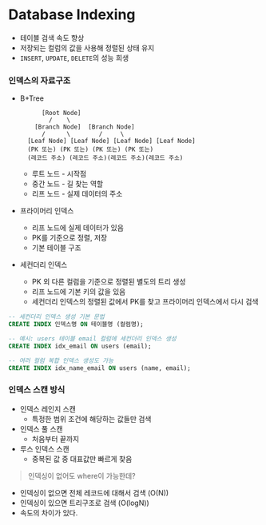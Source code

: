 # Database Indexing

-   테이블 검색 속도 향상
-   저장되는 컬럼의 값을 사용해 정렬된 상태 유지
-   `INSERT`, `UPDATE`, `DELETE`의 성능 희생

### 인덱스의 자료구조

-   B+Tree

    ```
          [Root Node]
            /    \
        [Branch Node]  [Branch Node]
          /      \        /     \
      [Leaf Node] [Leaf Node] [Leaf Node] [Leaf Node]
      (PK 또는) (PK 또는) (PK 또는) (PK 또는)
      (레코드 주소) (레코드 주소)(레코드 주소)(레코드 주소)
    ```

    -   루트 노드 - 시작점
    -   중간 노드 - 길 찾는 역할
    -   리프 노드 - 실제 데이터의 주소

-   프라이머리 인덱스
    -   리프 노드에 실제 데이터가 있음
    -   PK를 기준으로 정렬, 저장
    -   기본 테이블 구조
-   세컨더리 인덱스
    -   PK 외 다른 컬럼을 기준으로 정렬된 별도의 트리 생성
    -   리프 노드에 기본 키의 값을 있음
    -   세컨더리 인덱스의 정렬된 값에서 PK를 찾고 프라이머리 인덱스에서 다시 검색

```sql
-- 세컨더리 인덱스 생성 기본 문법
CREATE INDEX 인덱스명 ON 테이블명 (컬럼명);

-- 예시: users 테이블 email 컬럼에 세컨더리 인덱스 생성
CREATE INDEX idx_email ON users (email);

-- 여러 컬럼 복합 인덱스 생성도 가능
CREATE INDEX idx_name_email ON users (name, email);

```

### 인덱스 스캔 방식

-   인덱스 레인지 스캔
    -   특정한 범위 조건에 해당하는 값들만 검색
-   인덱스 풀 스캔
    -   처음부터 끝까지
-   루스 인덱스 스캔
    -   중복된 값 중 대표값만 빠르게 찾음

> 인덱싱이 없어도 where이 가능한데?

-   인덱싱이 없으면 전체 레코드에 대해서 검색 (O(N))
-   인덱싱이 있으면 트리구조로 검색 (O(logN))
-   속도의 차이가 있다.
